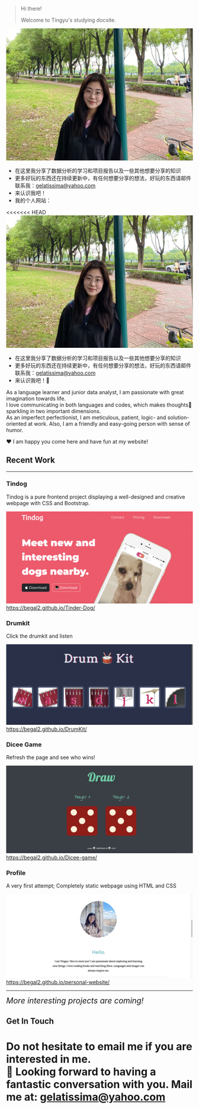 
> Hi there!
>
> Welcome to Tingyu's studying docsite.
>
![profile](images/prefix/profile.png)

- 在这里我分享了数据分析的学习和项目报告以及一些其他想要分享的知识
- 更多好玩的东西还在持续更新中，有任何想要分享的想法，好玩的东西请邮件联系我：gelatissima@yahoo.com
- 来认识我吧！
- 我的个人网站：


<<<<<<< HEAD
![profile](images/prefix/profile.png)

- 在这里我分享了数据分析的学习和项目报告以及一些其他想要分享的知识
- 更多好玩的东西还在持续更新中，有任何想要分享的想法，好玩的东西请邮件联系我：gelatissima@yahoo.com
- 来认识我吧！🥳


As a language learner and junior data analyst, I am passionate with great imagination towards life.  
I love communicating in both languages and codes, which makes thoughts💬 sparkling in two important dimensions.  
As an imperfect perfectionist, I am meticulous, patient, logic- and solution- oriented at work. Also, I am a friendly and easy-going person with sense of humor.  

♥️ I am happy you come here and have fun at my website!



Recent Work
-----------

-----------
### Tindog
Tindog is a pure frontend project displaying a well-designed and creative webpage with CSS and Bootstrap.

![](images/thumbs/tindog.png)https://begal2.github.io/Tinder-Dog/

### Drumkit
Click the drumkit and listen

![](images/thumbs/drumkit.jpg)https://begal2.github.io/DrumKit/


### Dicee Game
Refresh the page and see who wins!

![](images/thumbs/dicee_game.jpg)https://begal2.github.io/Dicee-game/


### Profile
A very first attempt; Completely static webpage using HTML and CSS

![](images/thumbs/profile.jpg)https://begal2.github.io/personal-website/

------------

<span style="font-size: 1.5em;"><em>More interesting projects are coming!</em></span>


Get In Touch
------------

Do not hesitate to email me if you are interested in me.  
🤩 Looking forward to having a fantastic conversation with you.
Mail me at: gelatissima@yahoo.com
=======
